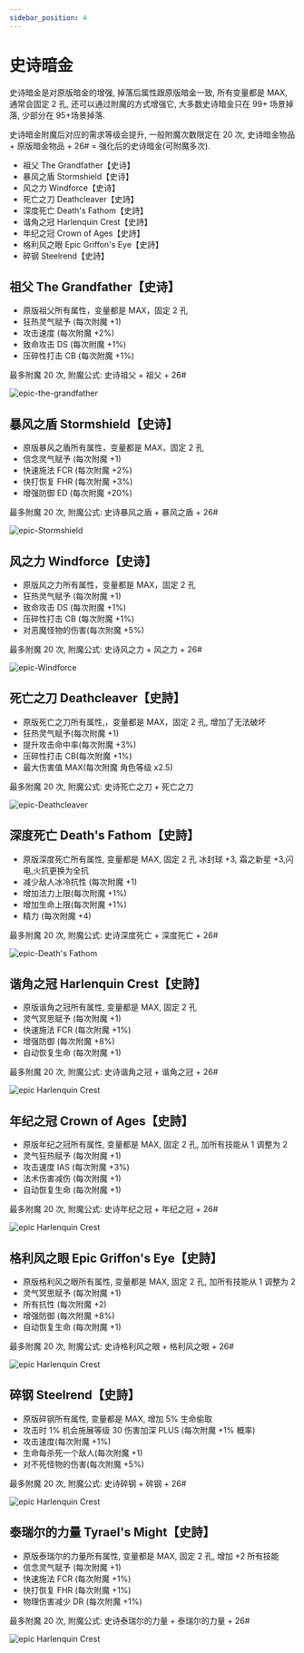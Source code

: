 ```yaml
---
sidebar_position: 4
---
```


# 史诗暗金

史诗暗金是对原版暗金的增强, 掉落后属性跟原版暗金一致, 所有变量都是 MAX, 通常会固定 2 孔, 还可以通过附魔的方式增强它, 大多数史诗暗金只在 99+ 场景掉落, 少部分在 95+场景掉落.

史诗暗金附魔后对应的需求等级会提升, 一般附魔次数限定在 20 次, 史诗暗金物品 + 原版暗金物品 + 26# = 强化后的史诗暗金(可附魔多次).

- 祖父 The Grandfather【史诗】
- 暴风之盾 Stormshield【史诗】
- 风之力 Windforce【史诗】
- 死亡之刀 Deathcleaver【史詩】
- 深度死亡 Death's Fathom【史詩】
- 谐角之冠 Harlenquin Crest【史詩】
- 年纪之冠 Crown of Ages【史詩】
- 格利风之眼 Epic Griffon's Eye【史詩】
- 碎钢 Steelrend【史詩】

## 祖父 The Grandfather【史诗】

- 原版祖父所有属性，变量都是 MAX，固定 2 孔
- 狂热灵气赋予 (每次附魔 +1)
- 攻击速度 (每次附魔 +2%)
- 致命攻击 DS (每次附魔 +1%)
- 压碎性打击 CB (每次附魔 +1%)

最多附魔 20 次, 附魔公式: 史诗祖父 + 祖父 + 26#

![epic-the-grandfather](/assets/item-epic-the-grandfather.png)

## 暴风之盾 Stormshield【史诗】

- 原版暴风之盾所有属性，变量都是 MAX，固定 2 孔
- 信念灵气赋予 (每次附魔 +1)
- 快速施法 FCR (每次附魔 +2%)
- 快打恢复 FHR (每次附魔 +3%)
- 增强防御 ED (每次附魔 +20%)

最多附魔 20 次, 附魔公式: 史诗暴风之盾 + 暴风之盾 + 26#

![epic-Stormshield](/assets/item-epic-Stormshield.png)

## 风之力 Windforce【史诗】

- 原版风之力所有属性，变量都是 MAX，固定 2 孔
- 狂热灵气赋予 (每次附魔 +1)
- 致命攻击 DS (每次附魔 +1%)
- 压碎性打击 CB (每次附魔 +1%)
- 对恶魔怪物的伤害(每次附魔 +5%)

最多附魔 20 次, 附魔公式: 史诗风之力 + 风之力 + 26#

![epic-Windforce](/assets/item-epic-Windforce.png)

## 死亡之刀 Deathcleaver【史詩】

- 原版死亡之刀所有属性,，变量都是 MAX，固定 2 孔, 增加了无法破坏
- 狂热灵气赋予(每次附魔 +1)
- 提升攻击命中率(每次附魔 +3%)
- 压碎性打击 CB(每次附魔 +1%)
- 最大伤害值 MAX(每次附魔 角色等级 x2.5)

最多附魔 20 次, 附魔公式: 史诗死亡之刀 + 死亡之刀

![epic-Deathcleaver](/assets/item-epic-Deathcleaver.png)

## 深度死亡 Death's Fathom【史詩】

- 原版深度死亡所有属性, 变量都是 MAX, 固定 2 孔 冰封球 +3, 霜之新星 +3,闪电,火抗更换为全抗
- 减少敌人冰冷抗性 (每次附魔 +1)
- 增加法力上限(每次附魔 +1%)
- 增加生命上限(每次附魔 +1%)
- 精力 (每次附魔 +4)

最多附魔 20 次, 附魔公式: 史诗深度死亡 + 深度死亡 + 26#

![epic-Death's Fathom](/assets/item-epic-Death-Fathom.png)

## 谐角之冠 Harlenquin Crest【史詩】

- 原版谐角之冠所有属性, 变量都是 MAX, 固定 2 孔
- 灵气冥思赋予 (每次附魔 +1)
- 快速施法 FCR (每次附魔 +1%)
- 增强防御 (每次附魔 +8%)
- 自动恢复生命 (每次附魔 +1)

最多附魔 20 次, 附魔公式: 史诗谐角之冠 + 谐角之冠 + 26#

![epic Harlenquin Crest](/assets/item-epic-Harlenquin-Crest.png)

## 年纪之冠 Crown of Ages【史詩】

- 原版年纪之冠所有属性, 变量都是 MAX, 固定 2 孔, 加所有技能从 1 调整为 2
- 灵气狂热赋予 (每次附魔 +1)
- 攻击速度 IAS (每次附魔 +3%)
- 法术伤害减伤 (每次附魔 +1)
- 自动恢复生命 (每次附魔 +1)

最多附魔 20 次, 附魔公式: 史诗年纪之冠 + 年纪之冠 + 26#

![epic Harlenquin Crest](/assets/item-epic-Harlenquin-Crest.png)

## 格利风之眼 Epic Griffon's Eye【史詩】

- 原版格利风之眼所有属性, 变量都是 MAX, 固定 2 孔, 加所有技能从 1 调整为 2
- 灵气冥思赋予 (每次附魔 +1)
- 所有抗性 (每次附魔 +2)
- 增强防御 (每次附魔 +8%)
- 自动恢复生命 (每次附魔 +1)

最多附魔 20 次, 附魔公式: 史诗格利风之眼 + 格利风之眼 + 26#

![epic Harlenquin Crest](/assets/item-epic-Harlenquin-Crest.png)

## 碎钢 Steelrend【史詩】

- 原版碎钢所有属性, 变量都是 MAX, 增加 5% 生命偷取
- 攻击时 1% 机会施展等级 30 伤害加深 PLUS (每次附魔 +1% 概率)
- 攻击速度(每次附魔 +1%)
- 生命每杀死一个敌人(每次附魔 +1)
- 对不死怪物的伤害(每次附魔 +5%)

最多附魔 20 次, 附魔公式: 史诗碎钢 + 碎钢 + 26#

![epic Harlenquin Crest](/assets/item-epic-Harlenquin-Crest.png)

## 泰瑞尔的力量 Tyrael's Might【史詩】

- 原版泰瑞尔的力量所有属性, 变量都是 MAX, 固定 2 孔, 增加 +2 所有技能
- 信念灵气赋予 (每次附魔 +1)
- 快速施法 FCR (每次附魔 +1%)
- 快打恢复 FHR (每次附魔 +1%)
- 物理伤害减少 DR (每次附魔 +1%)

最多附魔 20 次, 附魔公式: 史诗泰瑞尔的力量 + 泰瑞尔的力量 + 26#

![epic Harlenquin Crest](/assets/item-epic-Harlenquin-Crest.png)
